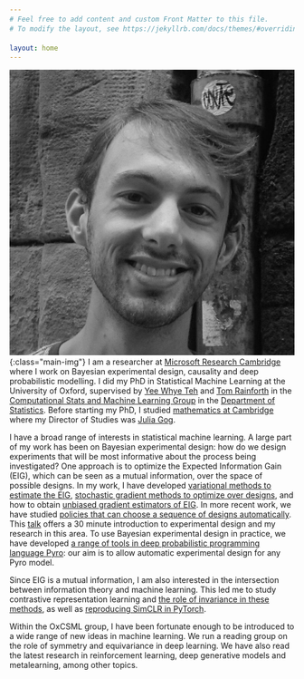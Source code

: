 ```yaml
---
# Feel free to add content and custom Front Matter to this file.
# To modify the layout, see https://jekyllrb.com/docs/themes/#overriding-theme-defaults

layout: home
---
```


![My helpful screenshot](/assets/adamfoster.jpg){:class="main-img"}
I am a researcher at [Microsoft Research Cambridge](https://www.microsoft.com/en-us/research/lab/microsoft-research-cambridge/) where I work on Bayesian experimental design, causality and deep probabilistic modelling.
I did my PhD in Statistical Machine Learning at the University of Oxford, supervised by [Yee Whye Teh](https://www.stats.ox.ac.uk/~teh/index.html) and [Tom Rainforth](https://www.robots.ox.ac.uk/~twgr/) in the [Computational Stats and Machine Learning Group](http://csml.stats.ox.ac.uk/) in the [Department of Statistics](https://www.stats.ox.ac.uk/).
Before starting my PhD, I studied [mathematics at Cambridge](https://www.maths.cam.ac.uk/) where my Director of Studies was [Julia Gog](http://www.damtp.cam.ac.uk/person/jrg20). 


I have a broad range of interests in statistical machine learning.
A large part of my work has been on Bayesian experimental design: how do we design experiments that will be most informative about the process being investigated?
One approach is to optimize the Expected Information Gain (EIG), which can be seen as a mutual information, over the space of possible designs.
In my work, I have developed [variational methods to estimate the EIG](https://arxiv.org/abs/1903.05480), [stochastic gradient methods to optimize over designs](https://arxiv.org/abs/1911.00294), and how to obtain [unbiased gradient estimators of EIG](https://arxiv.org/abs/2005.08414). 
In more recent work, we have studied [policies that can choose a sequence of designs automatically](https://arxiv.org/abs/2103.02438).
This [talk](https://www.youtube.com/watch?v=zgHE5phpytw) offers a 30 minute introduction to experimental design and my research in this area.
To use Bayesian experimental design in practice, we have developed [a range of tools in deep probabilistic programming language Pyro](https://docs.pyro.ai/en/stable/contrib.oed.html): our aim is to allow automatic experimental design for any Pyro model.

Since EIG is a mutual information, I am also interested in the intersection between information theory and machine learning.
This led me to study contrastive representation learning and [the role of invariance in these methods](https://arxiv.org/abs/2010.09515), as well as [reproducing SimCLR in PyTorch](https://github.com/ae-foster/pytorch-simclr).

Within the OxCSML group, I have been fortunate enough to be introduced to a wide range of new ideas in machine learning.
We run a reading group on the role of symmetry and equivariance in deep learning.
We have also read the latest research in reinforcement learning, deep generative models and metalearning, among other topics.

[comment]: <> (I am currently searching for jobs!)

[comment]: <> (I am on the look out for opportunities to use machine learning, make a contribution, learn, create, and share what I already know.)

[comment]: <> (Having spent some time working on Bayesian Experimental Design, I know there are a number of exciting directions that research in the field could go&mdash;natural language and language models, the connection to reinforcement learning, implicit models, and improving our theoretical understanding&mdash;as well as potential applications in science, education, politics and biotech to name a few. )

[comment]: <> (I am also keen to use deep learning and probabilistic modelling more broadly to tackle interesting problems. )
